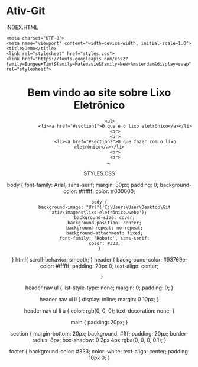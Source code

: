 # Ativ-Git
INDEX.HTML

<!DOCTYPE html>
<html lang="pt-BR">
<head>
    

    <meta charset="UTF-8">
    <meta name="viewport" content="width=device-width, initial-scale=1.0">
    <title>Demo</title>
    <link rel="stylesheet" href="styles.css">
    <link href="https://fonts.googleapis.com/css2?family=Bungee+Tint&family=Matemasie&family=New+Amsterdam&display=swap" rel="stylesheet">



</head>
<body>
    <header>
        <h1>Bem vindo ao site sobre Lixo Eletrônico</h1>
        <nav>
            
            <ul>
                <li><a href="#section1">O que é o lixo eletrônico</a></li>
                <br>
                <br>
                <li><a href="#section2">O que fazer com o lixo eletrônico</a></li>
                <br>
                <br>
           …
STYLES.CSS

body {
    font-family: Arial, sans-serif;
    margin: 30px;
    padding: 0;
    background-color: #ffffff;
    color: #000000;





    body {
        background-image: "Url"('C:\Users\User\Desktop\Git ativ\imagens\lixo-eletrônico.webp');
        background-size: cover;
        background-position: center;
        background-repeat: no-repeat;
        background-attachment: fixed;
        font-family: 'Roboto', sans-serif;
        color: #333;
    }




}
html{
    scroll-behavior: smooth;
}
header {
    background-color: #93769e;
    color: #ffffff;
    padding: 20px 0;
    text-align: center;
    
      }
      

header nav ul {
    list-style-type: none;
    margin: 0;
    padding: 0;
}

header nav ul li {
    display: inline;
    margin: 0 10px;
}

header nav ul li a {
    color: rgb(0, 0, 0);
    text-decoration: none;
}

main {
    padding: 20px;
}

section {
    margin-bottom: 20px;
    background: #fff;
    padding: 20px;
    border-radius: 8px;
    box-shadow: 0 2px 4px rgba(0, 0, 0, 0.1);
}

footer {
    background-color: #333;
    color: white;
    text-align: center;
    padding: 10px 0;
}


</html>
